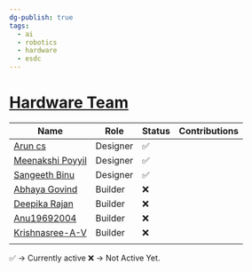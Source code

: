 ```yaml
---
dg-publish: true
tags:
  - ai
  - robotics
  - hardware
  - esdc
---
```

# [Hardware Team](https://github.com/orgs/Embedded-Systems-GCEK/teams/hardware-team)

| Name                                                                                     | Role     | Status | Contributions |
| ---------------------------------------------------------------------------------------- | -------- | ------ | ------------- |
| [Arun cs](https://github.com/orgs/Embedded-Systems-GCEK/people/aruncs31s)                | Designer | ✅      |               |
| [Meenakshi Poyyil](https://github.com/orgs/Embedded-Systems-GCEK/people/MeenakshiPoyyil) | Designer | ✅      |               |
| [Sangeeth Binu](https://github.com/orgs/Embedded-Systems-GCEK/people/Sangeeth-binu)      | Designer | ✅      |               |
| [Abhaya Govind](https://github.com/orgs/Embedded-Systems-GCEK/people/AbhayaGovind)       | Builder  | ❌      |               |
| [Deepika Rajan](https://github.com/orgs/Embedded-Systems-GCEK/people/DEEPIKARAJAN-E)     | Builder  | ❌      |               |
| [Anu19692004](https://github.com/orgs/Embedded-Systems-GCEK/people/isro19692004geck)     | Builder  | ❌      |               |
| [Krishnasree-A-V](https://github.com/orgs/Embedded-Systems-GCEK/people/Krishnasree-A-V)  | Builder  | ❌      |               |
|                                                                                          |          |        |               |

✅ -> Currently active 
❌ -> Not Active Yet.
